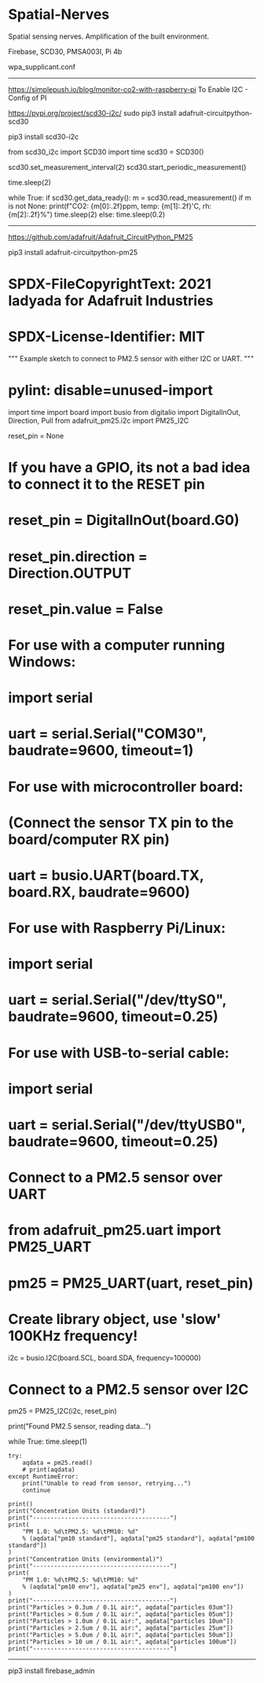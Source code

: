 # Spatial-Nerves
Spatial sensing nerves. Amplification of the built environment.


Firebase, SCD30, PMSA003I, Pi 4b

wpa_supplicant.conf


---------
https://simplepush.io/blog/monitor-co2-with-raspberry-pi 
To Enable I2C - Config of PI

https://pypi.org/project/scd30-i2c/
sudo pip3 install adafruit-circuitpython-scd30

pip3 install scd30-i2c

from scd30_i2c import SCD30
import time
scd30 = SCD30()

scd30.set_measurement_interval(2)
scd30.start_periodic_measurement()

time.sleep(2)

while True:
    if scd30.get_data_ready():
        m = scd30.read_measurement()
        if m is not None:
            print(f"CO2: {m[0]:.2f}ppm, temp: {m[1]:.2f}'C, rh: {m[2]:.2f}%")
        time.sleep(2)
    else:
        time.sleep(0.2)
        
---------------------------------------------------------------------------------------       
https://github.com/adafruit/Adafruit_CircuitPython_PM25

pip3 install adafruit-circuitpython-pm25

# SPDX-FileCopyrightText: 2021 ladyada for Adafruit Industries
# SPDX-License-Identifier: MIT

"""
Example sketch to connect to PM2.5 sensor with either I2C or UART.
"""

# pylint: disable=unused-import
import time
import board
import busio
from digitalio import DigitalInOut, Direction, Pull
from adafruit_pm25.i2c import PM25_I2C


reset_pin = None
# If you have a GPIO, its not a bad idea to connect it to the RESET pin
# reset_pin = DigitalInOut(board.G0)
# reset_pin.direction = Direction.OUTPUT
# reset_pin.value = False


# For use with a computer running Windows:
# import serial
# uart = serial.Serial("COM30", baudrate=9600, timeout=1)

# For use with microcontroller board:
# (Connect the sensor TX pin to the board/computer RX pin)
# uart = busio.UART(board.TX, board.RX, baudrate=9600)

# For use with Raspberry Pi/Linux:
# import serial
# uart = serial.Serial("/dev/ttyS0", baudrate=9600, timeout=0.25)

# For use with USB-to-serial cable:
# import serial
# uart = serial.Serial("/dev/ttyUSB0", baudrate=9600, timeout=0.25)

# Connect to a PM2.5 sensor over UART
# from adafruit_pm25.uart import PM25_UART
# pm25 = PM25_UART(uart, reset_pin)

# Create library object, use 'slow' 100KHz frequency!
i2c = busio.I2C(board.SCL, board.SDA, frequency=100000)
# Connect to a PM2.5 sensor over I2C
pm25 = PM25_I2C(i2c, reset_pin)

print("Found PM2.5 sensor, reading data...")

while True:
    time.sleep(1)

    try:
        aqdata = pm25.read()
        # print(aqdata)
    except RuntimeError:
        print("Unable to read from sensor, retrying...")
        continue

    print()
    print("Concentration Units (standard)")
    print("---------------------------------------")
    print(
        "PM 1.0: %d\tPM2.5: %d\tPM10: %d"
        % (aqdata["pm10 standard"], aqdata["pm25 standard"], aqdata["pm100 standard"])
    )
    print("Concentration Units (environmental)")
    print("---------------------------------------")
    print(
        "PM 1.0: %d\tPM2.5: %d\tPM10: %d"
        % (aqdata["pm10 env"], aqdata["pm25 env"], aqdata["pm100 env"])
    )
    print("---------------------------------------")
    print("Particles > 0.3um / 0.1L air:", aqdata["particles 03um"])
    print("Particles > 0.5um / 0.1L air:", aqdata["particles 05um"])
    print("Particles > 1.0um / 0.1L air:", aqdata["particles 10um"])
    print("Particles > 2.5um / 0.1L air:", aqdata["particles 25um"])
    print("Particles > 5.0um / 0.1L air:", aqdata["particles 50um"])
    print("Particles > 10 um / 0.1L air:", aqdata["particles 100um"])
    print("---------------------------------------")
    
    
---------------------------------------------------------------------------------------------


pip3 install firebase_admin



